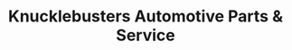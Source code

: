 ---
title: "Knucklebusters Automotive Parts & Service"
url: /tamaqua/knucklebusters-automotive-parts-und-service/
shop: Autoteile
---